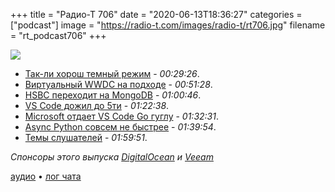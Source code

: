+++
title = "Радио-Т 706"
date = "2020-06-13T18:36:27"
categories = ["podcast"]
image = "https://radio-t.com/images/radio-t/rt706.jpg"
filename = "rt_podcast706"
+++

![](https://radio-t.com/images/radio-t/rt706.jpg)

- [Так-ли хорош темный режим](https://kevq.uk/is-dark-mode-such-a-good-idea/) - *00:29:26*.
- [Виртуальный WWDC на подходе](https://mashable.com/article/apple-wwdc-2020-schedule/?europe=true) - *00:51:28*.
- [HSBC переходит на MongoDB](https://diginomica.com/hsbc-moves-65-relational-databases-one-global-mongodb-database) - *01:00:46*.
- [VS Code дожил до 5ти](https://www.zdnet.com/article/microsoft-vs-code-turns-5-how-github-open-source-google-made-it-a-hit-reveals-creator/) - *01:22:38*.
- [Microsoft отдает VS Code Go гуглу](https://www.zdnet.com/article/programming-language-go-microsoft-hands-vs-code-go-extension-to-googles-go-team/) - *01:32:31*.
- [Async Python совсем не быстрее](http://calpaterson.com/async-python-is-not-faster.html) - *01:39:54*.
- [Темы слушателей](https://radio-t.com/p/2020/06/09/prep-706/) - *01:59:51*.

*Спонсоры этого выпуска [DigitalOcean](https://www.digitalocean.com) и [Veeam](http://vee.am/veeamontour-russia)*


[аудио](https://cdn.radio-t.com/rt_podcast706.mp3) • [лог чата](https://chat.radio-t.com/logs/radio-t-706.html)
<audio src="https://cdn.radio-t.com/rt_podcast706.mp3" preload="none"></audio>
